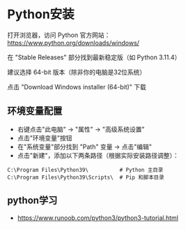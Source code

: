 # Python安装

打开浏览器，访问 Python 官方网站：https://www.python.org/downloads/windows/

在 "Stable Releases" 部分找到最新稳定版（如 Python 3.11.4）

建议选择 64-bit 版本（除非你的电脑是32位系统）

点击 "Download Windows installer (64-bit)" 下载


## 环境变量配置
- 右键点击"此电脑" → "属性" → "高级系统设置"
- 点击"环境变量"按钮
- 在"系统变量"部分找到 "Path" 变量 → 点击"编辑"
- 点击"新建"，添加以下两条路径（根据实际安装路径调整）：

``` text
C:\Program Files\Python39\          # Python 主目录
C:\Program Files\Python39\Scripts\  # Pip 和脚本目录
```

## python学习

- https://www.runoob.com/python3/python3-tutorial.html